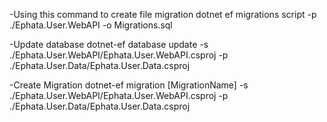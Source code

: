 -Using this command to create file migration
dotnet ef migrations script -p ./Ephata.User.WebAPI -o Migrations.sql

-Update database
dotnet-ef database update -s ./Ephata.User.WebAPI/Ephata.User.WebAPI.csproj -p ./Ephata.User.Data/Ephata.User.Data.csproj

-Create Migration
dotnet-ef migration [MigrationName] -s ./Ephata.User.WebAPI/Ephata.User.WebAPI.csproj -p ./Ephata.User.Data/Ephata.User.Data.csproj